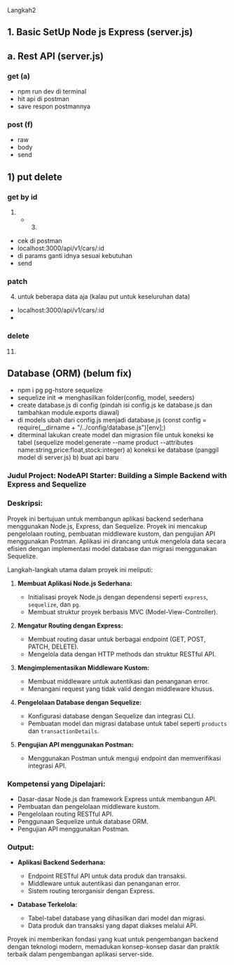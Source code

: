 Langkah2
## 1. Basic SetUp Node js Express (server.js)

## a. Rest API (server.js)

### get (a)

- npm run dev di terminal
- hit api di postman
- save respon postmannya

### post (f)

- raw
- body
- send

## 1) put delete

### get by id

1. - 3.

- cek di postman
- localhost:3000/api/v1/cars/:id
- di params ganti idnya sesuai kebutuhan
- send

### patch

4.  untuk beberapa data aja (kalau put untuk keseluruhan data)

- localhost:3000/api/v1/cars/:id
-

### delete

11.

## Database (ORM) (belum fix)

- npm i pg pg-hstore sequelize
- sequelize init => menghasilkan folder(config, model, seeders)
- create database.js di config (pindah isi config.js ke database.js dan tambahkan module.exports diawal)
- di models ubah dari config.js menjadi database.js (const config = require(\_\_dirname + "/../config/database.js")[env];)
- diterminal lakukan create model dan migrasion file untuk koneksi ke tabel (sequelize model:generate --name product --attributes name:string,price:float,stock:integer)
  a) koneksi ke database (panggil model di server.js)
  b) buat api baru







### Judul Project: **NodeAPI Starter: Building a Simple Backend with Express and Sequelize**

### Deskripsi:
Proyek ini bertujuan untuk membangun aplikasi backend sederhana menggunakan Node.js, Express, dan Sequelize. Proyek ini mencakup pengelolaan routing, pembuatan middleware kustom, dan pengujian API menggunakan Postman. Aplikasi ini dirancang untuk mengelola data secara efisien dengan implementasi model database dan migrasi menggunakan Sequelize.

Langkah-langkah utama dalam proyek ini meliputi:
1. **Membuat Aplikasi Node.js Sederhana:**
   - Initialisasi proyek Node.js dengan dependensi seperti `express`, `sequelize`, dan `pg`.
   - Membuat struktur proyek berbasis MVC (Model-View-Controller).

2. **Mengatur Routing dengan Express:**
   - Membuat routing dasar untuk berbagai endpoint (GET, POST, PATCH, DELETE).
   - Mengelola data dengan HTTP methods dan struktur RESTful API.

3. **Mengimplementasikan Middleware Kustom:**
   - Membuat middleware untuk autentikasi dan penanganan error.
   - Menangani request yang tidak valid dengan middleware khusus.

4. **Pengelolaan Database dengan Sequelize:**
   - Konfigurasi database dengan Sequelize dan integrasi CLI.
   - Pembuatan model dan migrasi database untuk tabel seperti `products` dan `transactionDetails`.

5. **Pengujian API menggunakan Postman:**
   - Menggunakan Postman untuk menguji endpoint dan memverifikasi integrasi API.

### Kompetensi yang Dipelajari:
- Dasar-dasar Node.js dan framework Express untuk membangun API.
- Pembuatan dan pengelolaan middleware kustom.
- Pengelolaan routing RESTful API.
- Penggunaan Sequelize untuk database ORM.
- Pengujian API menggunakan Postman.

### Output:
- **Aplikasi Backend Sederhana:**
  - Endpoint RESTful API untuk data produk dan transaksi.
  - Middleware untuk autentikasi dan penanganan error.
  - Sistem routing terorganisir dengan Express.

- **Database Terkelola:**
  - Tabel-tabel database yang dihasilkan dari model dan migrasi.
  - Data produk dan transaksi yang dapat diakses melalui API.

Proyek ini memberikan fondasi yang kuat untuk pengembangan backend dengan teknologi modern, memadukan konsep-konsep dasar dan praktik terbaik dalam pengembangan aplikasi server-side.

